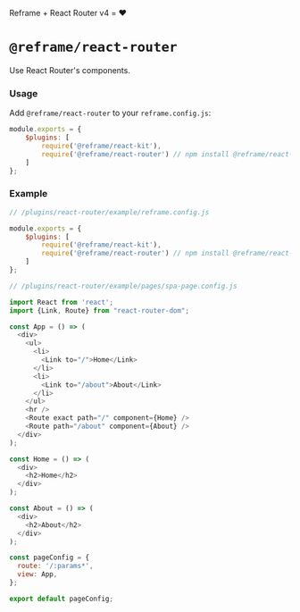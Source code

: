 <!---






    WARNING, READ THIS.
    This is a computed file. Do not edit.
    Edit `/plugins/react-router/readme.template.md` instead.












    WARNING, READ THIS.
    This is a computed file. Do not edit.
    Edit `/plugins/react-router/readme.template.md` instead.












    WARNING, READ THIS.
    This is a computed file. Do not edit.
    Edit `/plugins/react-router/readme.template.md` instead.












    WARNING, READ THIS.
    This is a computed file. Do not edit.
    Edit `/plugins/react-router/readme.template.md` instead.












    WARNING, READ THIS.
    This is a computed file. Do not edit.
    Edit `/plugins/react-router/readme.template.md` instead.






-->

Reframe + React Router v4 = :heart:

# `@reframe/react-router`

Use React Router's components.

### Usage

Add `@reframe/react-router` to your `reframe.config.js`:

~~~js
module.exports = {
    $plugins: [
        require('@reframe/react-kit'),
        require('@reframe/react-router') // npm install @reframe/react-router
    ]
};
~~~

### Example

~~~js
// /plugins/react-router/example/reframe.config.js

module.exports = {
    $plugins: [
        require('@reframe/react-kit'),
        require('@reframe/react-router') // npm install @reframe/react-router
    ]
};
~~~

~~~js
// /plugins/react-router/example/pages/spa-page.config.js

import React from 'react';
import {Link, Route} from "react-router-dom";

const App = () => (
  <div>
    <ul>
      <li>
        <Link to="/">Home</Link>
      </li>
      <li>
        <Link to="/about">About</Link>
      </li>
    </ul>
    <hr />
    <Route exact path="/" component={Home} />
    <Route path="/about" component={About} />
  </div>
);

const Home = () => (
  <div>
    <h2>Home</h2>
  </div>
);

const About = () => (
  <div>
    <h2>About</h2>
  </div>
);

const pageConfig = {
  route: '/:params*',
  view: App,
};

export default pageConfig;
~~~

<!---






    WARNING, READ THIS.
    This is a computed file. Do not edit.
    Edit `/plugins/react-router/readme.template.md` instead.












    WARNING, READ THIS.
    This is a computed file. Do not edit.
    Edit `/plugins/react-router/readme.template.md` instead.












    WARNING, READ THIS.
    This is a computed file. Do not edit.
    Edit `/plugins/react-router/readme.template.md` instead.












    WARNING, READ THIS.
    This is a computed file. Do not edit.
    Edit `/plugins/react-router/readme.template.md` instead.












    WARNING, READ THIS.
    This is a computed file. Do not edit.
    Edit `/plugins/react-router/readme.template.md` instead.






-->
